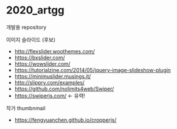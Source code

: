 # 2020_artgg
개발용 repository


이미지 슬라이드 (후보)
 * http://flexslider.woothemes.com/
 * https://bxslider.com/
 * https://wowslider.com/
 * https://tutorialzine.com/2014/05/jquery-image-slideshow-plugin
 * https://minimuslider.musings.it/
 * http://slippry.com/examples/
 * https://github.com/nolimits4web/Swiper/
 * https://swiperjs.com/          <- 유력!
 
 작가 thumbnmail
  * https://fengyuanchen.github.io/cropperjs/
